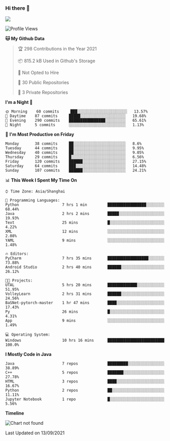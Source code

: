 ### Hi there 👋

<!--
**zhou-ning/zhou-ning** is a ✨ _special_ ✨ repository because its `README.md` (this file) appears on your GitHub profile.

Here are some ideas to get you started:

- 🔭 I’m currently working on ...
- 🌱 I’m currently learning ...
- 👯 I’m looking to collaborate on ...
- 🤔 I’m looking for help with ...
- 💬 Ask me about ...
- 📫 How to reach me: ...
- 😄 Pronouns: ...
- ⚡ Fun fact: ...
-->
![](https://github-readme-stats.vercel.app/api?username=zhou-ning)

<!--START_SECTION:waka-->
![Profile Views](http://img.shields.io/badge/Profile%20Views-3-blue)

**🐱 My Github Data** 

> 🏆 298 Contributions in the Year 2021
 > 
> 📦 815.2 kB Used in Github's Storage 
 > 
> 🚫 Not Opted to Hire
 > 
> 📜 30 Public Repositories 
 > 
> 🔑 3 Private Repositories  
 > 
**I'm a Night 🦉** 

```text
🌞 Morning    60 commits     ███░░░░░░░░░░░░░░░░░░░░░░   13.57% 
🌆 Daytime    87 commits     █████░░░░░░░░░░░░░░░░░░░░   19.68% 
🌃 Evening    290 commits    ████████████████░░░░░░░░░   65.61% 
🌙 Night      5 commits      ░░░░░░░░░░░░░░░░░░░░░░░░░   1.13%

```
📅 **I'm Most Productive on Friday** 

```text
Monday       38 commits     ██░░░░░░░░░░░░░░░░░░░░░░░   8.6% 
Tuesday      44 commits     ██░░░░░░░░░░░░░░░░░░░░░░░   9.95% 
Wednesday    40 commits     ██░░░░░░░░░░░░░░░░░░░░░░░   9.05% 
Thursday     29 commits     █░░░░░░░░░░░░░░░░░░░░░░░░   6.56% 
Friday       120 commits    ██████░░░░░░░░░░░░░░░░░░░   27.15% 
Saturday     64 commits     ███░░░░░░░░░░░░░░░░░░░░░░   14.48% 
Sunday       107 commits    ██████░░░░░░░░░░░░░░░░░░░   24.21%

```


📊 **This Week I Spent My Time On** 

```text
⌚︎ Time Zone: Asia/Shanghai

💬 Programming Languages: 
Python                   7 hrs 1 min         █████████████████░░░░░░░░   68.44% 
Java                     2 hrs 2 mins        █████░░░░░░░░░░░░░░░░░░░░   19.93% 
Text                     25 mins             █░░░░░░░░░░░░░░░░░░░░░░░░   4.22% 
XML                      12 mins             ░░░░░░░░░░░░░░░░░░░░░░░░░   2.08% 
YAML                     9 mins              ░░░░░░░░░░░░░░░░░░░░░░░░░   1.48%

🔥 Editors: 
PyCharm                  7 hrs 35 mins       ██████████████████░░░░░░░   73.88% 
Android Studio           2 hrs 40 mins       ██████░░░░░░░░░░░░░░░░░░░   26.12%

🐱‍💻 Projects: 
UTAL                     5 hrs 20 mins       █████████████░░░░░░░░░░░░   51.95% 
VolleyLearn              2 hrs 31 mins       ██████░░░░░░░░░░░░░░░░░░░   24.56% 
BaSNet-pytorch-master    1 hr 47 mins        ████░░░░░░░░░░░░░░░░░░░░░   17.43% 
Py                       26 mins             █░░░░░░░░░░░░░░░░░░░░░░░░   4.31% 
App                      9 mins              ░░░░░░░░░░░░░░░░░░░░░░░░░   1.49%

💻 Operating System: 
Windows                  10 hrs 16 mins      █████████████████████████   100.0%

```

**I Mostly Code in Java** 

```text
Java                     7 repos             █████████░░░░░░░░░░░░░░░░   38.89% 
C++                      5 repos             ███████░░░░░░░░░░░░░░░░░░   27.78% 
HTML                     3 repos             ████░░░░░░░░░░░░░░░░░░░░░   16.67% 
Python                   2 repos             ██░░░░░░░░░░░░░░░░░░░░░░░   11.11% 
Jupyter Notebook         1 repo              █░░░░░░░░░░░░░░░░░░░░░░░░   5.56%

```


**Timeline**

![Chart not found](https://raw.githubusercontent.com/zhou-ning/zhou-ning/main/charts/bar_graph.png) 


 Last Updated on 13/09/2021
<!--END_SECTION:waka-->
